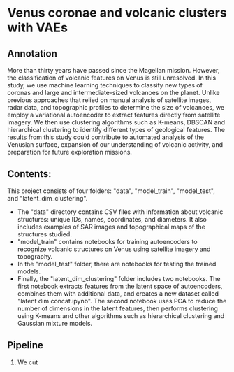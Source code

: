 # Venus coronae and volcanic clusters with VAEs
## Annotation
More than thirty years have passed since the Magellan mission. However, the classification of volcanic features on Venus is still unresolved. In this study, we use machine learning techniques to classify new types of coronas and large and intermediate-sized volcanoes on the planet. Unlike previous approaches that relied on manual analysis of satellite images, radar data, and topographic profiles to determine the size of volcanoes, we employ a variational autoencoder to extract features directly from satellite imagery. We then use clustering algorithms such as K-means, DBSCAN and hierarchical clustering to identify different types of geological features. The results from this study could contribute to automated analysis of the Venusian surface, expansion of our understanding of volcanic activity, and preparation for future exploration missions.

## Contents:
This project consists of four folders: "data", "model_train", "model_test", and "latent_dim_clustering".
* The "data" directory contains CSV files with information about volcanic structures: unique IDs, names, coordinates, and diameters. It also includes examples of SAR images and topographical maps of the structures studied.
* "model_train" contains notebooks for training autoencoders to recognize volcanic structures on Venus using satellite imagery and topography.
* In the "model_test" folder, there are notebooks for testing the trained models.
* Finally, the "latent_dim_clustering" folder includes two notebooks. The first notebook extracts features from the latent space of autoencoders, combines them with additional data, and creates a new dataset called "latent dim concat.ipynb". The second notebook uses PCA to reduce the number of dimensions in the latent features, then performs clustering using K-means and other algorithms such as hierarchical clustering and Gaussian mixture models.
## Pipeline
1) We cut 
